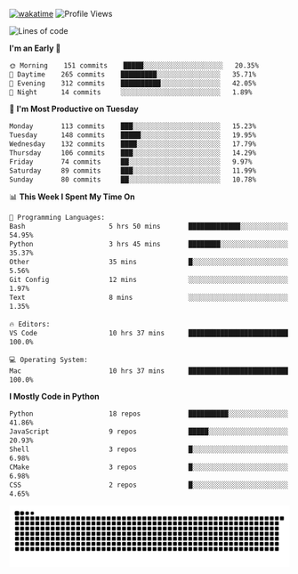 [![wakatime](https://wakatime.com/badge/user/b920b284-3cde-4cd4-b72e-f7f22d050b16.svg)](https://wakatime.com/@b920b284-3cde-4cd4-b72e-f7f22d050b16)
![Profile Views](http://img.shields.io/badge/Profile%20Views-4586-blue)
<!--START_SECTION:waka-->
![Lines of code](https://img.shields.io/badge/From%20Hello%20World%20I%27ve%20Written--775%20Thousand%20lines%20of%20code-blue)

**I'm an Early 🐤** 

```text
🌞 Morning    151 commits    █████░░░░░░░░░░░░░░░░░░░░   20.35% 
🌆 Daytime    265 commits    █████████░░░░░░░░░░░░░░░░   35.71% 
🌃 Evening    312 commits    ██████████░░░░░░░░░░░░░░░   42.05% 
🌙 Night      14 commits     ░░░░░░░░░░░░░░░░░░░░░░░░░   1.89%

```
📅 **I'm Most Productive on Tuesday** 

```text
Monday       113 commits    ███░░░░░░░░░░░░░░░░░░░░░░   15.23% 
Tuesday      148 commits    █████░░░░░░░░░░░░░░░░░░░░   19.95% 
Wednesday    132 commits    ████░░░░░░░░░░░░░░░░░░░░░   17.79% 
Thursday     106 commits    ███░░░░░░░░░░░░░░░░░░░░░░   14.29% 
Friday       74 commits     ██░░░░░░░░░░░░░░░░░░░░░░░   9.97% 
Saturday     89 commits     ███░░░░░░░░░░░░░░░░░░░░░░   11.99% 
Sunday       80 commits     ██░░░░░░░░░░░░░░░░░░░░░░░   10.78%

```


📊 **This Week I Spent My Time On** 

```text
💬 Programming Languages: 
Bash                     5 hrs 50 mins       █████████████░░░░░░░░░░░░   54.95% 
Python                   3 hrs 45 mins       ████████░░░░░░░░░░░░░░░░░   35.37% 
Other                    35 mins             █░░░░░░░░░░░░░░░░░░░░░░░░   5.56% 
Git Config               12 mins             ░░░░░░░░░░░░░░░░░░░░░░░░░   1.97% 
Text                     8 mins              ░░░░░░░░░░░░░░░░░░░░░░░░░   1.35%

🔥 Editors: 
VS Code                  10 hrs 37 mins      █████████████████████████   100.0%

💻 Operating System: 
Mac                      10 hrs 37 mins      █████████████████████████   100.0%

```

**I Mostly Code in Python** 

```text
Python                   18 repos            ██████████░░░░░░░░░░░░░░░   41.86% 
JavaScript               9 repos             █████░░░░░░░░░░░░░░░░░░░░   20.93% 
Shell                    3 repos             █░░░░░░░░░░░░░░░░░░░░░░░░   6.98% 
CMake                    3 repos             █░░░░░░░░░░░░░░░░░░░░░░░░   6.98% 
CSS                      2 repos             █░░░░░░░░░░░░░░░░░░░░░░░░   4.65%

```



<!--END_SECTION:waka-->
![Snake animation](https://raw.githubusercontent.com/timmypidashev/timmypidashev/main/commits.svg)
